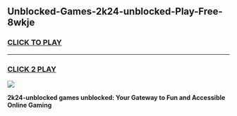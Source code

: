 
## Unblocked-Games-2k24-unblocked-Play-Free-8wkje
<h3>
<a href="https://premium76.site?title=2k24-unblocked&ref=12A">CLICK TO PLAY</a></h3>
<hr>

<h3>
<a href="https://premium76.site?title=2k24-unblocked&ref=12A">CLICK 2 PLAY</a>
  
</h3>

<a href="https://premium76.site?title=2k24-unblocked&ref=12A"><img src="https://clearcache.store/games.png"></a>


**2k24-unblocked games unblocked: Your Gateway to Fun and Accessible Online Gaming**

